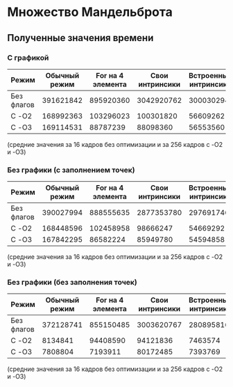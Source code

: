 # Множество Мандельброта
## Полученные значения времени
### С графикой

| Режим      | Обычный режим | For на 4 элемента | Свои интринсики | Встроенные интринсики |
|------------|---------------|-------------------|-----------------|-----------------------|
| Без флагов | 391621842     | 895920360         | 3042920762      | 300030294             |
| С -O2      | 168992363     | 103296023         | 100301820       | 56609262              |
| С -O3      | 169114531     | 88787239          | 88098360        | 56553560              |
 (средние значения за 16 кадров без оптимизации и за 256 кадров с -O2 и -O3)

### Без графики (с заполнением точек)

| Режим      | Обычный режим | For на 4 элемента | Свои интринсики | Встроенные интринсики |
|------------|---------------|-------------------|-----------------|-----------------------|
| Без флагов | 390027994     | 888555635         | 2877353780      | 297691746             |
| С -O2      | 168448596     | 102458958         | 98666247        | 54669292              |
| С -O3      | 167842295     | 86582224          | 85949780        | 54594858              |
 (средние значения за 16 кадров без оптимизации и за 256 кадров с -O2 и -O3)

### Без графики (без заполнения точек)

| Режим      | Обычный режим | For на 4 элемента | Свои интринсики | Встроенные интринсики |
|------------|---------------|-------------------|-----------------|-----------------------|
| Без флагов | 372128741     | 855150485         | 3003620767      | 280895816             |
| С -O2      | 8134841       | 94408590          | 94121836        | 7463574               |
| С -O3      | 7808804       | 7193911           | 80172485        | 7393769               |
 (средние значения за 16 кадров без оптимизации и за 256 кадров с -O2 и -O3)